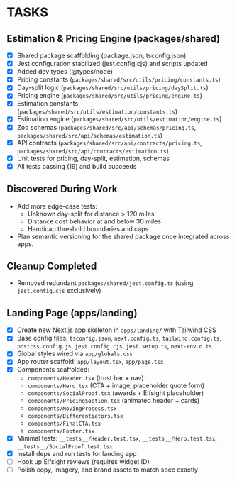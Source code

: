 # TASKS

## Estimation & Pricing Engine (packages/shared)

- [x] Shared package scaffolding (package.json, tsconfig.json)
- [x] Jest configuration stabilized (jest.config.cjs) and scripts updated
- [x] Added dev types (@types/node)
- [x] Pricing constants (`packages/shared/src/utils/pricing/constants.ts`)
- [x] Day-split logic (`packages/shared/src/utils/pricing/daySplit.ts`)
- [x] Pricing engine (`packages/shared/src/utils/pricing/engine.ts`)
- [x] Estimation constants (`packages/shared/src/utils/estimation/constants.ts`)
- [x] Estimation engine (`packages/shared/src/utils/estimation/engine.ts`)
- [x] Zod schemas (`packages/shared/src/api/schemas/pricing.ts`, `packages/shared/src/api/schemas/estimation.ts`)
- [x] API contracts (`packages/shared/src/api/contracts/pricing.ts`, `packages/shared/src/api/contracts/estimation.ts`)
- [x] Unit tests for pricing, day-split, estimation, schemas
 - [x] All tests passing (19) and build succeeds

## Discovered During Work

- Add more edge-case tests:
  - Unknown day-split for distance > 120 miles
  - Distance cost behavior at and below 30 miles
  - Handicap threshold boundaries and caps
- Plan semantic versioning for the shared package once integrated across apps.

## Cleanup Completed

- Removed redundant `packages/shared/jest.config.ts` (using `jest.config.cjs` exclusively)

## Landing Page (apps/landing)

- [x] Create new Next.js app skeleton in `apps/landing/` with Tailwind CSS
- [x] Base config files: `tsconfig.json`, `next.config.ts`, `tailwind.config.ts`, `postcss.config.js`, `jest.config.cjs`, `jest.setup.ts`, `next-env.d.ts`
- [x] Global styles wired via `app/globals.css`
- [x] App router scaffold: `app/layout.tsx`, `app/page.tsx`
- [x] Components scaffolded:
  - `components/Header.tsx` (trust bar + nav)
  - `components/Hero.tsx` (CTA + image, placeholder quote form)
  - `components/SocialProof.tsx` (awards + Elfsight placeholder)
  - `components/PricingSection.tsx` (animated header + cards)
  - `components/MovingProcess.tsx`
  - `components/Differentiators.tsx`
  - `components/FinalCTA.tsx`
  - `components/Footer.tsx`
- [x] Minimal tests: `__tests__/Header.test.tsx`, `__tests__/Hero.test.tsx`, `__tests__/SocialProof.test.tsx`
- [x] Install deps and run tests for landing app
- [ ] Hook up Elfsight reviews (requires widget ID)
- [ ] Polish copy, imagery, and brand assets to match spec exactly
